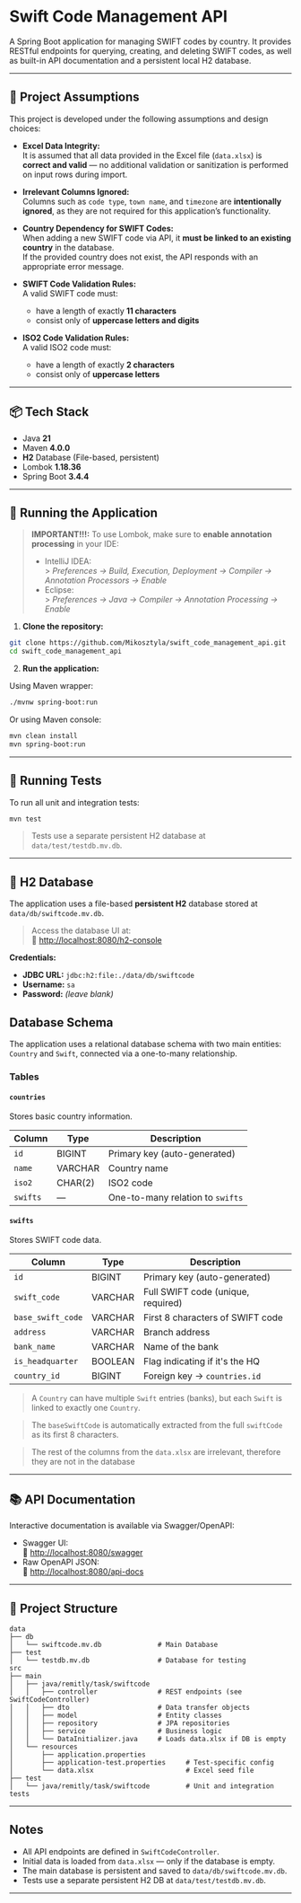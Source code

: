 # Swift Code Management API

A Spring Boot application for managing SWIFT codes by country. It provides RESTful endpoints for querying, creating, and deleting SWIFT codes, as well as built-in API documentation and a persistent local H2 database.

---

## 📌 Project Assumptions

This project is developed under the following assumptions and design choices:

- **Excel Data Integrity:**  
  It is assumed that all data provided in the Excel file (`data.xlsx`) is **correct and valid** — no additional validation or sanitization is performed on input rows during import.

- **Irrelevant Columns Ignored:**  
  Columns such as `code type`, `town name`, and `timezone` are **intentionally ignored**, as they are not required for this application’s functionality.

- **Country Dependency for SWIFT Codes:**  
  When adding a new SWIFT code via API, it **must be linked to an existing country** in the database.  
  If the provided country does not exist, the API responds with an appropriate error message.

- **SWIFT Code Validation Rules:**  
  A valid SWIFT code must:
    - have a length of exactly **11 characters**
    - consist only of **uppercase letters and digits**

- **ISO2 Code Validation Rules:**  
  A valid ISO2 code must:
    - have a length of exactly **2 characters**
    - consist only of **uppercase letters**

---

## 📦 Tech Stack

- Java **21**
- Maven **4.0.0**
- **H2** Database (File-based, persistent)
- Lombok **1.18.36**
- Spring Boot **3.4.4**

---

## 🚀 Running the Application

> **IMPORTANT!!!:** To use Lombok, make sure to **enable annotation processing** in your IDE:
> - IntelliJ IDEA:  
    >   *Preferences → Build, Execution, Deployment → Compiler → Annotation Processors → Enable*
> - Eclipse:  
    >   *Preferences → Java → Compiler → Annotation Processing → Enable*

1. **Clone the repository:**

```bash
git clone https://github.com/Mikosztyla/swift_code_management_api.git
cd swift_code_management_api
```

2. **Run the application:**

Using Maven wrapper:

```bash
./mvnw spring-boot:run
```

Or using Maven console:

```bash
mvn clean install
mvn spring-boot:run
```

---

## 🧪 Running Tests

To run all unit and integration tests:

```bash
mvn test
```

> Tests use a separate persistent H2 database at `data/test/testdb.mv.db`.

---

## 🔗 H2 Database

The application uses a file-based **persistent H2** database stored at `data/db/swiftcode.mv.db`.

> Access the database UI at:  
> 📍 [http://localhost:8080/h2-console](http://localhost:8080/h2-console)

**Credentials:**

- **JDBC URL:** `jdbc:h2:file:./data/db/swiftcode`
- **Username:** `sa`
- **Password:** *(leave blank)*

## Database Schema

The application uses a relational database schema with two main entities: `Country` and `Swift`, connected via a one-to-many relationship.

### Tables

#### `countries`
Stores basic country information.

| Column   | Type    | Description                      |
|----------|---------|----------------------------------|
| `id`     | BIGINT  | Primary key (auto-generated)     |
| `name`   | VARCHAR | Country name                     |
| `iso2`   | CHAR(2) | ISO2 code                        |
| `swifts` | —       | One-to-many relation to `swifts` |

#### `swifts`
Stores SWIFT code data.

| Column            | Type    | Description                        |
|-------------------|---------|------------------------------------|
| `id`              | BIGINT  | Primary key (auto-generated)       |
| `swift_code`      | VARCHAR | Full SWIFT code (unique, required) |
| `base_swift_code` | VARCHAR | First 8 characters of SWIFT code   |
| `address`         | VARCHAR | Branch address                     |
| `bank_name`       | VARCHAR | Name of the bank                   |
| `is_headquarter`  | BOOLEAN | Flag indicating if it's the HQ     |
| `country_id`      | BIGINT  | Foreign key → `countries.id`       |

> A `Country` can have multiple `Swift` entries (banks), but each `Swift` is linked to exactly one `Country`.

> The `baseSwiftCode` is automatically extracted from the full `swiftCode` as its first 8 characters.

> The rest of the columns from the `data.xlsx` are irrelevant, therefore they are not in the database

---

## 📚 API Documentation

Interactive documentation is available via Swagger/OpenAPI:

- Swagger UI:  
  📍 [http://localhost:8080/swagger](http://localhost:8080/swagger)
- Raw OpenAPI JSON:  
  📍 [http://localhost:8080/api-docs](http://localhost:8080/api-docs)

---

## 🧩 Project Structure

```
data
├── db
│   └── swiftcode.mv.db              # Main Database
├── test
│   └── testdb.mv.db                 # Database for testing
src
├── main
│   ├── java/remitly/task/swiftcode
│   │   ├── controller               # REST endpoints (see SwiftCodeController)
│   │   ├── dto                      # Data transfer objects
│   │   ├── model                    # Entity classes
│   │   ├── repository               # JPA repositories
│   │   ├── service                  # Business logic
│   │   └── DataInitializer.java     # Loads data.xlsx if DB is empty
│   └── resources
│       ├── application.properties          
│       ├── application-test.properties     # Test-specific config
│       └── data.xlsx                       # Excel seed file
├── test
│   └── java/remitly/task/swiftcode         # Unit and integration tests
```

---

## Notes

- All API endpoints are defined in `SwiftCodeController`.
- Initial data is loaded from `data.xlsx` — only if the database is empty.
- The main database is persistent and saved to `data/db/swiftcode.mv.db`.
- Tests use a separate persistent H2 DB at `data/test/testdb.mv.db`.

---
